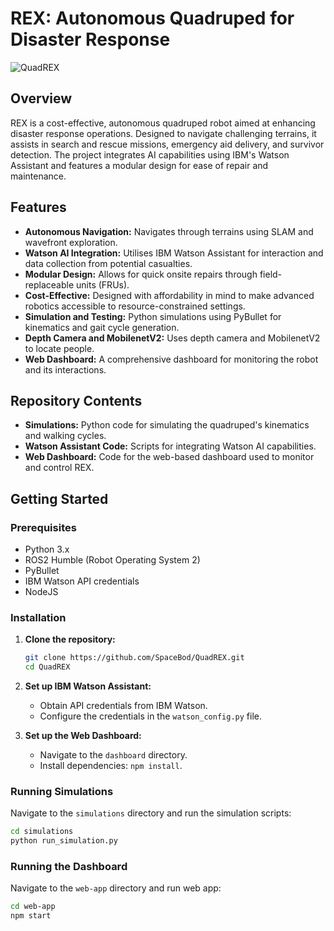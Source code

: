# REX: Autonomous Quadruped for Disaster Response

![QuadREX](https://github.com/SpaceBod/QuadREX/assets/26677677/8f891fbd-7d47-4390-b0d1-029d8dd80421)

## Overview

REX is a cost-effective, autonomous quadruped robot aimed at enhancing disaster response operations. Designed to navigate challenging terrains, it assists in search and rescue missions, emergency aid delivery, and survivor detection. The project integrates AI capabilities using IBM's Watson Assistant and features a modular design for ease of repair and maintenance.

## Features

- **Autonomous Navigation:** Navigates through terrains using SLAM and wavefront exploration.
- **Watson AI Integration:** Utilises IBM Watson Assistant for interaction and data collection from potential casualties.
- **Modular Design:** Allows for quick onsite repairs through field-replaceable units (FRUs).
- **Cost-Effective:** Designed with affordability in mind to make advanced robotics accessible to resource-constrained settings.
- **Simulation and Testing:** Python simulations using PyBullet for kinematics and gait cycle generation.
- **Depth Camera and MobilenetV2:** Uses depth camera and MobilenetV2 to locate people.
- **Web Dashboard:** A comprehensive dashboard for monitoring the robot and its interactions.


## Repository Contents

- **Simulations:** Python code for simulating the quadruped's kinematics and walking cycles.
- **Watson Assistant Code:** Scripts for integrating Watson AI capabilities.
- **Web Dashboard:** Code for the web-based dashboard used to monitor and control REX.

## Getting Started

### Prerequisites

- Python 3.x
- ROS2 Humble (Robot Operating System 2)
- PyBullet
- IBM Watson API credentials
- NodeJS

### Installation

1. **Clone the repository:**
    ```sh
    git clone https://github.com/SpaceBod/QuadREX.git
    cd QuadREX
    ```
2. **Set up IBM Watson Assistant:**
    - Obtain API credentials from IBM Watson.
    - Configure the credentials in the `watson_config.py` file.

3. **Set up the Web Dashboard:**
    - Navigate to the `dashboard` directory.
    - Install dependencies: `npm install`.

### Running Simulations

Navigate to the `simulations` directory and run the simulation scripts:

```sh
cd simulations
python run_simulation.py
```
### Running the Dashboard

Navigate to the `web-app` directory and run web app:

```sh
cd web-app
npm start
```
